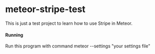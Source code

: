 # meteor-stripe-test
This is just a test project to learn how to use Stripe in Meteor.

#### Running
Run this program with command meteor --settings "your settings file"
